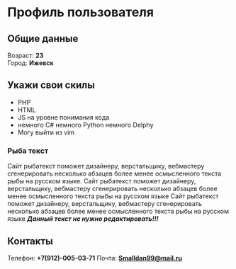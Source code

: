 # Профиль пользователя

## Общие данные

Возраст: **23**      
Город: **Ижевск**       

## Укажи свои скилы

- PHP    
- HTML    
- JS на уровне понимания кода   
- немного C# немного Python немного Delphy    
- Могу выйти из vim    

### Рыба текст
Сайт рыбатекст поможет дизайнеру, верстальщику, вебмастеру сгенерировать несколько абзацев более менее осмысленного текста рыбы на русском языке.
Сайт рыбатекст поможет дизайнеру, верстальщику, вебмастеру сгенерировать несколько абзацев более менее осмысленного текста рыбы на русском языке
Сайт рыбатекст поможет дизайнеру, верстальщику, вебмастеру сгенерировать несколько абзацев более менее осмысленного текста рыбы на русском языке
***Данный текст не нужно редактировать!!!***

## Контакты

Телефон: **+7(912)-005-03-71**
Почта: **Smalldan99@mail.ru**


